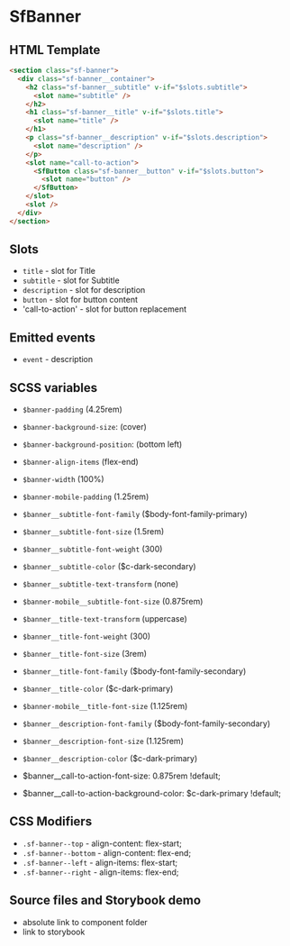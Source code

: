 # SfBanner

<!-- Write about general purpose of the component. Include screenshot (to be replaced with a live example once we migrate to vuepress) -->

## HTML Template

<!-- Just paste HTML template. It's much better description than any other code -->

````html
<section class="sf-banner">
  <div class="sf-banner__container">
    <h2 class="sf-banner__subtitle" v-if="$slots.subtitle">
      <slot name="subtitle" />
    </h2>
    <h1 class="sf-banner__title" v-if="$slots.title">
      <slot name="title" />
    </h1>
    <p class="sf-banner__description" v-if="$slots.description">
      <slot name="description" />
    </p>
    <slot name="call-to-action">
      <SfButton class="sf-banner__button" v-if="$slots.button">
        <slot name="button" />
      </SfButton>
    </slot>
    <slot />
  </div>
</section>

````

## Slots

- `title` - slot for Title 
- `subtitle` - slot for Subtitle 
- `description` - slot for description
- `button` - slot for button content
- 'call-to-action' - slot for button replacement

<!-- Describe slots and their purpose -->

## Emitted events

- `event` - description

## SCSS variables

- `$banner-padding`  (4.25rem) 
- `$banner-background-size`: (cover)
- `$banner-background-position`: (bottom left) 
- `$banner-align-items` (flex-end)
- `$banner-width` (100%)

- `$banner-mobile-padding` (1.25rem) 

- `$banner__subtitle-font-family` ($body-font-family-primary) 
- `$banner__subtitle-font-size` (1.5rem) 
- `$banner__subtitle-font-weight` (300) 
- `$banner__subtitle-color` ($c-dark-secondary) 
- `$banner__subtitle-text-transform` (none) 

- `$banner-mobile__subtitle-font-size` (0.875rem) 

- `$banner__title-text-transform` (uppercase)
- `$banner__title-font-weight` (300)
- `$banner__title-font-size` (3rem) 
- `$banner__title-font-family` ($body-font-family-secondary)
- `$banner__title-color` ($c-dark-primary)

- `$banner-mobile__title-font-size` (1.125rem)

- `$banner__description-font-family` ($body-font-family-secondary)
- `$banner__description-font-size` (1.125rem)
- `$banner__description-color` ($c-dark-primary)


- $banner__call-to-action-font-size: 0.875rem !default;
- $banner__call-to-action-background-color: $c-dark-primary !default;

<!-- Write down SCSS variables available for configuration -->

## CSS Modifiers

- `.sf-banner--top` - align-content: flex-start;
- `.sf-banner--bottom` - align-content: flex-end;
- `.sf-banner--left` -  align-items: flex-start;
- `.sf-banner--right` - align-items: flex-end;

<!-- Write down available CSS Modifiers -->

## Source files and Storybook demo

- absolute link to component folder
- link to storybook
